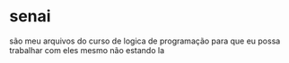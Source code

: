 # senai
são meu arquivos do curso de logica de programação para que eu possa trabalhar com eles mesmo não estando la

